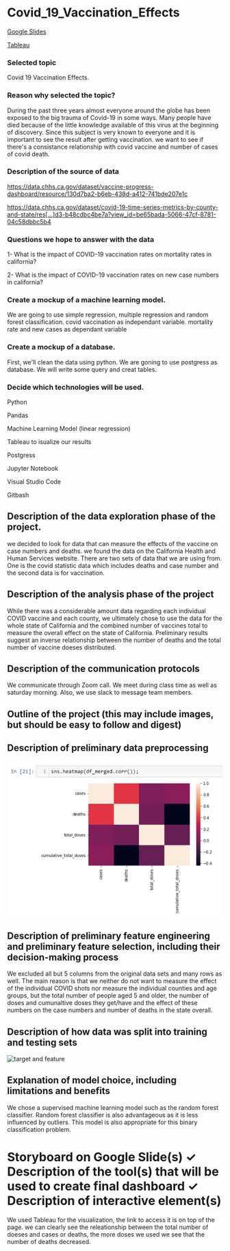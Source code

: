 # Covid_19_Vaccination_Effects

[Google Slides](https://docs.google.com/presentation/d/14EUGGccU_-Y0KGT0b7jSyuWudXkL0MYvW0zuBWmmtB0/edit?usp=sharing)

[Tableau](https://public.tableau.com/app/profile/maryam.rahmani/viz/FinalProjectCovid_19_Vaccination_Effects/Deaths2?publish=yes)

### Selected topic
Covid 19 Vaccination Effects.
### Reason why selected the topic?
During the past three years almost everyone around the globe has been exposed to the big trauma of Covid-19 in some ways. Many people have died because of the little knowledge available of this virus at the beginning of discovery. Since this subject is very known to everyone and it is important to see the result after getting vaccination. we want to see if there's a consistance relationship with covid vaccine and number of cases of covid death.


### Description of the source of data

https://data.chhs.ca.gov/dataset/vaccine-progress-dashboard/resource/130d7ba2-b6eb-438d-a412-741bde207e1c

https://data.chhs.ca.gov/dataset/covid-19-time-series-metrics-by-county-and-state/res[…]d3-b48cdbc4be7a?view_id=be65bada-5066-47cf-8781-04c58dbbc5b4

### Questions we hope to answer with the data
 
 1- What is the impact of COVID-19 vaccination rates on mortality rates in california? 

2- What is the impact of COVID-19 vaccination rates on new case numbers in california?

### Create a mockup of a machine learning model.
We are going to use simple regression, multiple regression and random forest classification.
covid vaccination as independant variable.
mortality rate and new cases as dependant variable
### Create a mockup of a database.
First, we'll clean the data using python. We are goning to use postgress as database. We will write some query and creat tables.

### Decide which technologies will be used.

Python

Pandas

Machine Learning Model (linear regression)

Tableau to isualize our results

Postgress

Jupyter Notebook

Visual Studio Code

Gitbash

## Description of the data exploration phase of the project.
we decided to look for data that can measure the effects of the vaccine on case numbers and deaths. we found the data on the California Health and Human Services website. There are two sets of data that we are using from. One is the covid statistic data which includes deaths and case number and the second data is for vaccination.

## Description of the analysis phase of the project
While there was a considerable amount data regarding each individual COVID vaccine and each county, we ultimately chose to use the data for the whole state of California and the combined number of vaccines total to measure the overall effect on the state of California. Preliminary results suggest an inverse relationship between the number of deaths and the total number of vaccine doeses distributed. 


## Description of the communication protocols 
 We communicate through Zoom call. We meet during class time as well as saturday morning. Also, we use slack to message team members.
## Outline of the project (this may include images, but should be easy to follow and digest)

## Description of preliminary data preprocessing

![This is an image](https://github.com/Shafaqsy/Covid_19_Vaccination_Effects/blob/sandmanN7_branch/Data_Info/Data_Correlation.png)

## Description of preliminary feature engineering and preliminary feature selection, including their decision-making process 

We excluded all but 5 columns from the original data sets and many rows as well. The main reason is that we neither do not want to measure the effect of the  individual COVID shots nor measure the individual counties and age groups, but the total number of people aged 5 and older, the number of doses and cumunaltive doses they get/have and the effect of these numbers on the case numbers and number of deaths in the state overall.

## Description of how data was split into training and testing sets

<img width="334" alt="target and feature" src="https://user-images.githubusercontent.com/107155888/200739585-ca9f46dc-d7da-4f84-81b8-0cf31eb669eb.png">


## Explanation of model choice, including limitations and benefits

We chose  a supervised machine learning model such as the random forest classifier.
Random forest classifier is also advantageous as it is less influenced by outliers.
This model is also appropriate for this binary classification problem.





# Storyboard on Google Slide(s) ✓ Description of the tool(s) that will be used to create final dashboard ✓ Description of interactive element(s) 

We used Tableau for the visualization, the link to access it is on top of the page. we can clearly see the releationship between the total number of doeses and cases or deaths, the more doses we used we see that the number of deaths decreased.




